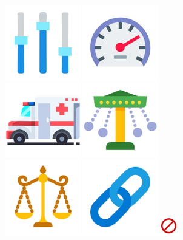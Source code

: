 ![alt text](image.png)   ![alt text](image-1.png)  ![alt text](image-2.png)  ![alt text](image-3.png)
![alt text](image-4.png) ![alt text](image-5.png)
![alt text](image-6.png) 